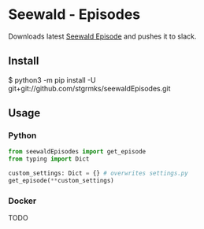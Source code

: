 # Seewald - Episodes
Downloads latest [Seewald Episode](https://www.egofm.de/musik/entdecken/sendung-seewald-zum-nachhoeren) and pushes it to slack.
## Install
$ python3 -m pip install -U git+git://github.com/stgrmks/seewaldEpisodes.git
## Usage
### Python
```python
from seewaldEpisodes import get_episode
from typing import Dict

custom_settings: Dict = {} # overwrites settings.py 
get_episode(**custom_settings)
```
### Docker
TODO

